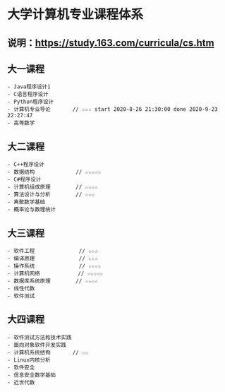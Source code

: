 # 大学计算机专业课程体系

## 说明：https://study.163.com/curricula/cs.htm

## 大一课程

    - Java程序设计1 
    - C语言程序设计 
    - Python程序设计
    - 计算机专业导论       // ☆☆☆ start 2020-8-26 21:30:00 done 2020-9-23 22:27:47
    - 高等数学 

## 大二课程

    - C++程序设计
    - 数据结构             // ☆☆☆☆☆
    - C#程序设计 
    - 计算机组成原理        // ☆☆☆☆
    - 算法设计与分析        // ☆☆☆
    - 离散数学基础
    - 概率论与数理统计

## 大三课程

    - 软件工程              // ☆☆☆
    - 编译原理              // ☆☆☆
    - 操作系统              // ☆☆☆☆
    - 计算机网络            // ☆☆☆☆☆
    - 数据库系统原理        // ☆☆☆☆   
    - 线性代数
    - 软件测试

## 大四课程

    - 软件测试方法和技术实践
    - 面向对象软件开发实践 
    - 计算机系统结构       // ☆☆
    - Linux内核分析
    - 软件安全 
    - 信息安全数学基础
    - 近世代数



